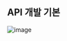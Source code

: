 ## **API 개발 기본**

![image](https://user-images.githubusercontent.com/79301439/177908256-0a23c965-965e-46fd-ba53-b29b380e84d8.png)

